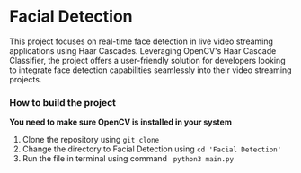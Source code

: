 # Facial Detection
This project focuses on real-time face detection in live video streaming applications using Haar Cascades. Leveraging OpenCV's Haar Cascade Classifier, the project offers a user-friendly solution for developers looking to integrate face detection capabilities seamlessly into their video streaming projects.
### How to build the project
**You need to make sure OpenCV is installed in your system**

1. Clone the repository using ` git clone `
2. Change the directory to Facial Detection using ` cd 'Facial Detection' `
3. Run the file in terminal using command ` python3 main.py`
